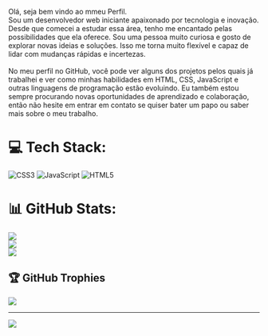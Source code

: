 Olá, seja bem vindo ao mmeu Perfil.<br>
Sou um desenvolvedor web iniciante apaixonado por tecnologia e inovação. Desde que comecei a estudar essa área, tenho me encantado pelas possibilidades que ela oferece. Sou uma pessoa muito curiosa e gosto de explorar novas ideias e soluções. Isso me torna muito flexível e capaz de lidar com mudanças rápidas e incertezas.<br><br>No meu perfil no GitHub, você pode ver alguns dos projetos pelos quais já trabalhei e ver como minhas habilidades em HTML, CSS, JavaScript e outras linguagens de programação estão evoluindo. Eu também estou sempre procurando novas oportunidades de aprendizado e colaboração, então não hesite em entrar em contato se quiser bater um papo ou saber mais sobre o meu trabalho.

# 💻 Tech Stack:
![CSS3](https://img.shields.io/badge/css3-%231572B6.svg?style=for-the-badge&logo=css3&logoColor=white) ![JavaScript](https://img.shields.io/badge/javascript-%23323330.svg?style=for-the-badge&logo=javascript&logoColor=%23F7DF1E) ![HTML5](https://img.shields.io/badge/html5-%23E34F26.svg?style=for-the-badge&logo=html5&logoColor=white)
# 📊 GitHub Stats:
![](https://github-readme-stats.vercel.app/api?username=wilksonPedro&theme=radical&hide_border=false&include_all_commits=true&count_private=true)<br/>
![](https://github-readme-streak-stats.herokuapp.com/?user=wilksonPedro&theme=radical&hide_border=false)<br/>
![](https://github-readme-stats.vercel.app/api/top-langs/?username=wilksonPedro&theme=radical&hide_border=false&include_all_commits=true&count_private=true&layout=compact)

## 🏆 GitHub Trophies
![](https://github-profile-trophy.vercel.app/?username=wilksonPedro&theme=radical&no-frame=false&no-bg=false&margin-w=4)

---
[![](https://visitcount.itsvg.in/api?id=wilksonPedro&icon=1&color=6)](https://visitcount.itsvg.in)

<!-- Proudly created with GPRM ( https://gprm.itsvg.in ) -->
